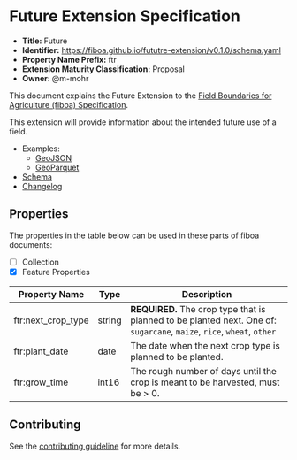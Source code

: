 # Future Extension Specification

- **Title:** Future
- **Identifier:** <https://fiboa.github.io/fututre-extension/v0.1.0/schema.yaml>
- **Property Name Prefix:** ftr
- **Extension Maturity Classification:** Proposal
- **Owner**: @m-mohr

This document explains the Future Extension to the
[Field Boundaries for Agriculture (fiboa) Specification](https://github.com/fiboa/specification).

This extension will provide information about the intended future use of a field.

- Examples:
  - [GeoJSON](examples/geojson/)
  - [GeoParquet](examples/geoparquet/)
- [Schema](schema/schema.yaml)
- [Changelog](./CHANGELOG.md)

## Properties

The properties in the table below can be used in these parts of fiboa documents:

- [ ] Collection
- [x] Feature Properties

| Property Name      | Type   | Description                                                  |
| ------------------ | ------ | ------------------------------------------------------------ |
| ftr:next_crop_type | string | **REQUIRED.** The crop type that is planned to be planted next. One of: `sugarcane`, `maize`, `rice`, `wheat`, `other` |
| ftr:plant_date     | date   | The date when the next crop type is planned to be planted.   |
| ftr:grow_time      | int16  | The rough number of days until the crop is meant to be harvested, must be > 0. |

## Contributing

See the [contributing guideline](CONTRIBUTING.md) for more details.
